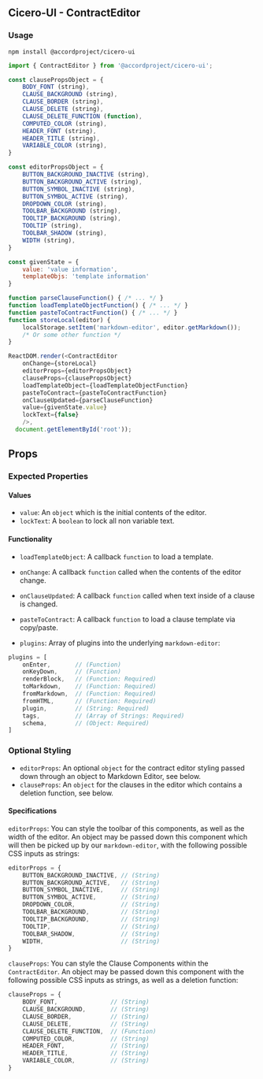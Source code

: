 ## Cicero-UI - ContractEditor

### Usage

```shell
npm install @accordproject/cicero-ui
```

```js
import { ContractEditor } from '@accordproject/cicero-ui';

const clausePropsObject = {
    BODY_FONT (string),
    CLAUSE_BACKGROUND (string),
    CLAUSE_BORDER (string),
    CLAUSE_DELETE (string),
    CLAUSE_DELETE_FUNCTION (function),
    COMPUTED_COLOR (string),
    HEADER_FONT (string),
    HEADER_TITLE (string),
    VARIABLE_COLOR (string),
}

const editorPropsObject = {
    BUTTON_BACKGROUND_INACTIVE (string),
    BUTTON_BACKGROUND_ACTIVE (string),
    BUTTON_SYMBOL_INACTIVE (string),
    BUTTON_SYMBOL_ACTIVE (string),
    DROPDOWN_COLOR (string),
    TOOLBAR_BACKGROUND (string),
    TOOLTIP_BACKGROUND (string),
    TOOLTIP (string),
    TOOLBAR_SHADOW (string),
    WIDTH (string),
}

const givenState = {
    value: 'value information',
    templateObjs: 'template information'
}

function parseClauseFunction() { /* ... */ }
function loadTemplateObjectFunction() { /* ... */ }
function pasteToContractFunction() { /* ... */ }
function storeLocal(editor) {
    localStorage.setItem('markdown-editor', editor.getMarkdown());
    /* Or some other function */
}

ReactDOM.render(<ContractEditor
    onChange={storeLocal}
    editorProps={editorPropsObject}
    clauseProps={clausePropsObject}
    loadTemplateObject={loadTemplateObjectFunction}
    pasteToContract={pasteToContractFunction}
    onClauseUpdated={parseClauseFunction}
    value={givenState.value}
    lockText={false}
    />,
  document.getElementById('root'));
```


## Props

### Expected Properties

#### Values

- `value`: An `object` which is the initial contents of the editor.
- `lockText`: A `boolean` to lock all non variable text.

#### Functionality

- `loadTemplateObject`: A callback `function` to load a template.
- `onChange`: A callback `function` called when the contents of the editor change.
- `onClauseUpdated`: A callback `function` called when text inside of a clause is changed.
- `pasteToContract`: A callback `function` to load a clause template via copy/paste.

- `plugins`:
Array of plugins into the underlying `markdown-editor`:
```js
plugins = [
    onEnter,       // (Function)
    onKeyDown,     // (Function)
    renderBlock,   // (Function: Required)
    toMarkdown,    // (Function: Required)
    fromMarkdown,  // (Function: Required)
    fromHTML,      // (Function: Required)
    plugin,        // (String: Required)
    tags,          // (Array of Strings: Required)
    schema,        // (Object: Required)
]
```

### Optional Styling

- `editorProps`: An optional `object` for the contract editor styling passed down through an object to Markdown Editor, see below.
- `clauseProps`: An `object` for the clauses in the editor which contains a deletion function, see below.

#### Specifications

`editorProps`:
You can style the toolbar of this components, as well as the width of the editor. An object may be passed down this component which will then be picked up by our `markdown-editor`, with the following possible CSS inputs as strings:
```js
editorProps = {
    BUTTON_BACKGROUND_INACTIVE, // (String)
    BUTTON_BACKGROUND_ACTIVE,   // (String)
    BUTTON_SYMBOL_INACTIVE,     // (String)
    BUTTON_SYMBOL_ACTIVE,       // (String)
    DROPDOWN_COLOR,             // (String)
    TOOLBAR_BACKGROUND,         // (String)
    TOOLTIP_BACKGROUND,         // (String)
    TOOLTIP,                    // (String)
    TOOLBAR_SHADOW,             // (String)
    WIDTH,                      // (String)
}
```

`clauseProps`:
You can style the Clause Components within the `ContractEditor`. An object may be passed down this component with the following possible CSS inputs as strings, as well as a deletion function:
```js
clauseProps = {
    BODY_FONT,               // (String)
    CLAUSE_BACKGROUND,       // (String)
    CLAUSE_BORDER,           // (String)
    CLAUSE_DELETE,           // (String)
    CLAUSE_DELETE_FUNCTION,  // (Function)
    COMPUTED_COLOR,          // (String)
    HEADER_FONT,             // (String)
    HEADER_TITLE,            // (String)
    VARIABLE_COLOR,          // (String)
}
```